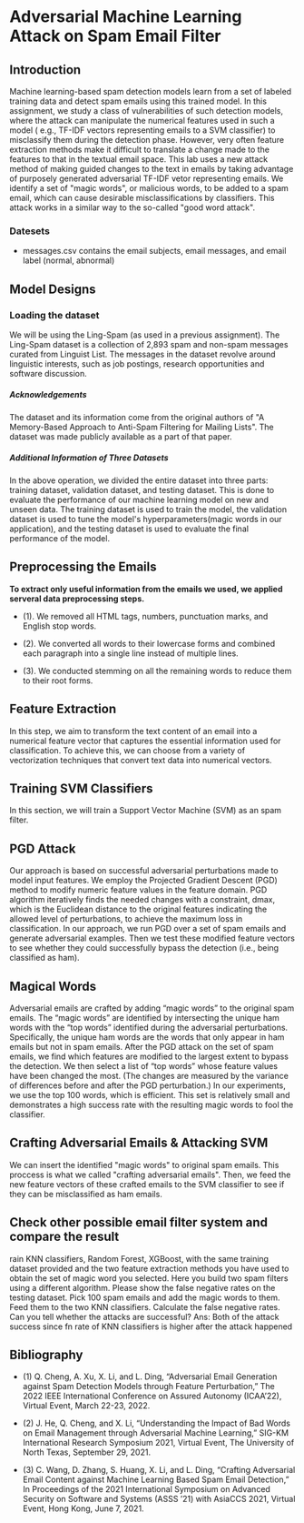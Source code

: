 # Adversarial Machine Learning Attack on Spam Email Filter


## Introduction

Machine learning-based spam detection models learn from a set of labeled training data and detect spam emails using this trained model. In this assignment, we study a class of vulnerabilities of such detection models, where the attack can manipulate the numerical features used in such a model ( e.g., TF-IDF vectors representing emails to a SVM classifier) to misclassify them during the detection phase. However, very often feature extraction methods make it difficult to translate a change made to the features to that in the textual email space. This lab uses a new attack method of making guided changes to the text in emails by taking advantage of purposely generated adversarial TF-IDF vetor representing emails. We identify a set of "magic words", or malicious words, to be added to a spam email, which can cause desirable misclassifications by classifiers. This attack works in a similar way to the so-called "good word attack".

### Datesets
- messages.csv contains the email subjects, email messages, and email label (normal, abnormal)

## Model Designs

### Loading the dataset

We will be using the Ling-Spam (as used in a previous assignment). The Ling-Spam dataset is a collection of 2,893 spam and non-spam messages curated from Linguist List. The messages in the dataset revolve around linguistic interests, such as job postings, research opportunities and software discussion.

##### Acknowledgements

The dataset and its information come from the original authors of "A Memory-Based Approach to Anti-Spam Filtering for Mailing Lists". The dataset was made publicly available as a part of that paper. 

##### Additional Information of Three Datasets

In the above operation, we divided the entire dataset into three parts: training dataset, validation dataset, and testing dataset. This is done to evaluate the performance of our machine learning model on new and unseen data. The training dataset is used to train the model, the validation dataset is used to tune the model's hyperparameters(magic words in our application), and the testing dataset is used to evaluate the final performance of the model.


## Preprocessing the Emails

**To extract only useful information from the emails we used, we applied serveral data preprocessing steps.**

- (1). We removed all HTML tags, numbers, punctuation marks, and English stop words.

- (2). We converted all words to their lowercase forms and combined each paragraph into a single line instead of multiple lines.

- (3). We conducted stemming on all the remaining words to reduce them to their root forms.


## Feature Extraction

In this step, we aim to transform the text content of an email into a numerical feature vector that captures the essential information used for classification. To achieve this, we can choose from a variety of vectorization techniques that convert text data into numerical vectors.


## Training SVM Classifiers

In this section, we will train a Support Vector Machine (SVM) as an spam filter. 


## PGD Attack

Our approach is based on successful adversarial perturbations made to model input features. We employ the Projected Gradient Descent (PGD) method to modify numeric feature values in the feature domain. PGD algorithm iteratively finds the needed changes with a constraint, dmax, which is the Euclidean distance to the original features indicating the allowed level of perturbations, to achieve the maximum loss in classification. In our approach, we run PGD over a set of spam emails and generate adversarial examples. Then we test these modified feature vectors to see whether they could successfully bypass the detection (i.e., being classified as ham). 


## Magical Words

Adversarial emails are crafted by adding “magic words” to the original spam emails. The “magic words” are identified by intersecting the unique ham words with the “top words” identified during the adversarial perturbations. Specifically, the unique ham words are the words that only appear in ham emails but not in spam emails. After the PGD attack on the set of spam emails, we find which features are modified to the largest extent to bypass the detection. We then select a list of “top words” whose feature values have been changed the most. (The changes are measured by the variance of differences before and after the PGD perturbation.) In our experiments, we use the top 100 words, which is efficient. This set is relatively small and demonstrates a high success rate with the resulting magic words to fool the classifier. 


## Crafting Adversarial Emails & Attacking SVM

We can insert the identified "magic words" to original spam emails. This proccess is what we called "crafting adversarial emails". Then, we feed the new feature vectors of these crafted emails to the SVM classifier to see if they can be misclassified as ham emails.


## Check other possible email filter system and compare the result

rain KNN classifiers, Random Forest, XGBoost, with the same training dataset provided and the two feature extraction methods you have used to obtain the set of magic word you selected. Here you build two spam filters using a different algorithm. Please show the false negative rates on the testing dataset.
Pick 100 spam emails and add the magic words to them. Feed them to the two KNN classifiers. Calculate the false negative rates. Can you tell whether the attacks are successful? Ans: Both of the attack success since fn rate of KNN classifiers is higher after the attack happened


## Bibliography

- (1) Q. Cheng, A. Xu, X. Li, and L. Ding, “Adversarial Email Generation against Spam Detection Models through Feature Perturbation,” The 2022 IEEE International Conference on Assured Autonomy (ICAA’22), Virtual Event, March 22-23, 2022.

- (2) J. He, Q. Cheng, and X. Li, “Understanding the Impact of Bad Words on Email Management through Adversarial Machine Learning,” SIG-KM International Research Symposium 2021, Virtual Event, The University of North Texas, September 29, 2021. 

- (3) C. Wang, D. Zhang, S. Huang, X. Li, and L. Ding, “Crafting Adversarial Email Content against Machine Learning Based Spam Email Detection,” In Proceedings of the 2021 International Symposium on Advanced Security on Software and Systems (ASSS ’21) with AsiaCCS 2021, Virtual Event, Hong Kong, June 7, 2021.
